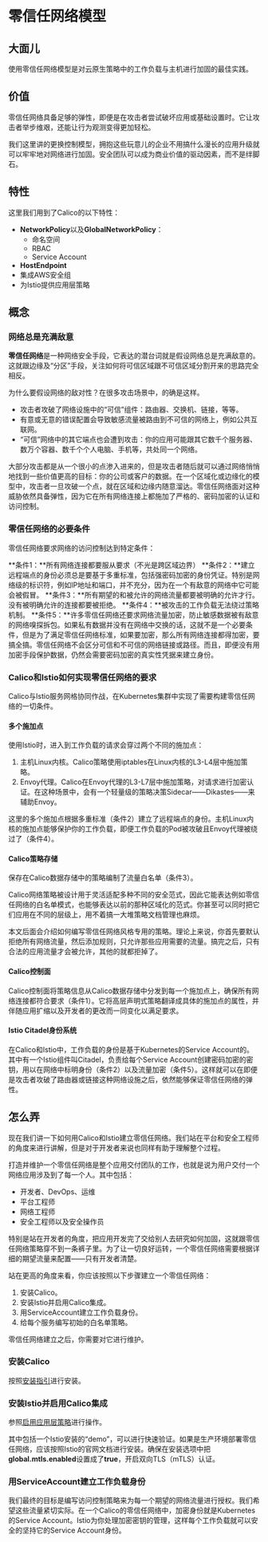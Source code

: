 # 零信任网络模型

## 大面儿

使用零信任网络模型是对云原生策略中的工作负载与主机进行加固的最佳实践。

## 价值

零信任网络具备足够的弹性，即便是在攻击者尝试破坏应用或基础设置时。它让攻击者举步维艰，还能让行为观测变得更加轻松。

我们这里讲的更换控制模型，拥抱这些玩意儿的企业不用搞什么漫长的应用升级就可以牢牢地对网络进行加固。安全团队可以成为商业价值的驱动因素，而不是绊脚石。

## 特性

这里我们用到了Calico的以下特性：

- **NetworkPolicy**以及**GlobalNetworkPolicy**：
    - 命名空间
    - RBAC
    - Service Account
- **HostEndpoint**
- 集成AWS安全组
- 为Istio提供应用层策略

## 概念

### 网络总是充满敌意

**零信任网络**是一种网络安全手段，它表达的潜台词就是假设网络总是充满敌意的。这就跟边缘及“分区”手段，关注如何将可信区域跟不可信区域分割开来的思路完全相反。

为什么要假设网络的敌对性？在很多攻击场景中，的确是这样。

- 攻击者攻破了网络设施中的“可信”组件：路由器、交换机、链接，等等。
- 有意或无意的错误配置会导致敏感流量被路由到不可信的网络上，例如公共互联网。
- “可信”网络中的其它端点也会遭到攻击：你的应用可能跟其它数千个服务器、数万个容器、数千个个人电脑、手机等，共处同一个网络。

大部分攻击都是从一个很小的点渗入进来的，但是攻击者随后就可以通过网络悄悄地找到一些价值更高的目标：你的公司或客户的数据。在一个区域化或边缘化的模型中，攻击者一旦攻破一个点，就在区域和边缘内随意溜达。零信任网络面对这种威胁依然具备弹性，因为它在所有网络连接上都施加了严格的、密码加密的认证和访问控制。

### 零信任网络的必要条件

零信任网络要求网络的访问控制达到特定条件：

**条件1：**所有网络连接都要服从要求（不光是跨区域边界）
**条件2：**建立远程端点的身份必须总是要基于多重标准，包括强密码加密的身份凭证。特别是网络级的标识符，例如IP地址和端口，并不充分，因为在一个有敌意的网络中它可能会被假冒。
**条件3：**所有期望的和被允许的网络流量都要被明确的允许才行。没有被明确允许的连接都要被拒绝。
**条件4：**被攻击的工作负载无法绕过策略机制。
**条件5：**许多零信任网络还要求网络流量加密，防止敏感数据被有敌意的网络嗅探拆包。如果私有数据并没有在网络中交换的话，这就不是一个必要条件，但是为了满足零信任网络标准，如果要加密，那么所有网络连接都得加密，要搞全搞。零信任网络不会区分可信和不可信的网络链接或路径。而且，即便没有用加密手段保护数据，仍然会需要密码加密的真实性凭据来建立身份。

### Calico和Istio如何实现零信任网络的要求

Calico与Istio服务网格协同作战，在Kubernetes集群中实现了需要构建零信任网络的一切条件。

#### 多个施加点

使用Istio时，进入到工作负载的请求会穿过两个不同的施加点：

1. 主机Linux内核。Calico策略使用iptables在Linux内核的L3-L4层中施加策略。
2. Envoy代理。Calico在Envoy代理的L3-L7层中施加策略，对请求进行加密认证。在这种场景中，会有一个轻量级的策略决策Sidecar——Dikastes——来辅助Envoy。

这里的多个施加点根据多重标准（条件2）建立了远程端点的身份。主机Linux内核的施加点能够保护你的工作负载，即便工作负载的Pod被攻破且Envoy代理被绕过了（条件4）。

#### Calico策略存储

保存在Calico数据存储中的策略编制了流量白名单（条件3）。

Calico网络策略被设计用于灵活适配多种不同的安全范式，因此它能表达例如零信任网络的白名单模式，也能够表达以前的那种区域化的范式。你甚至可以同时把它们应用在不同的层级上，用不着搞一大堆策略文档管理也麻烦。

本文后面会介绍如何编写零信任网络风格专用的策略。理论上来说，你首先要默认拒绝所有网络流量，然后添加规则，只允许那些应用需要的流量。搞完之后，只有合法的应用流量才会被允许，其他的就都拒掉了。

#### Calico控制面

Calico控制面将策略信息从Calico数据存储中分发到每一个施加点上，确保所有网络连接都符合要求（条件1）。它将高层声明式策略翻译成具体的施加点的属性，并伴随应用扩缩以及开发者的更改而一同变化以满足要求。

#### Istio Citadel身份系统

在Calico和Istio中，工作负载的身份是基于Kubernetes的Service Account的。其中有一个Istio组件叫Citadel，负责给每个Service Account创建密码加密的密钥，用以在网络中标明身份（条件2）以及流量加密（条件5）。这样就可以在即便是攻击者攻破了路由器或链接这种网络设施之后，依然能够保证零信任网络的弹性。

## 怎么弄

现在我们讲一下如何用Calico和Istio建立零信任网络。我们站在平台和安全工程师的角度来进行讲解，但是对于开发者来说也同样有助于理解整个过程。

打造并维护一个零信任网络是整个应用交付团队的工作，也就是说为用户交付一个网络应用涉及到了每一个人。其中包括：

- 开发者、DevOps、运维
- 平台工程师
- 网络工程师
- 安全工程师以及安全操作员

特别是站在开发者的角度，把应用开发完了交给别人去研究如何加固，这就跟零信任网络策略穿不到一条裤子里。为了让一切良好运转，一个零信任网络需要根据详细的期望流量来配置——只有开发者清楚。

站在更高的角度来看，你应该按照以下步骤建立一个零信任网络：

1. 安装Calico。
2. 安装Istio并启用Calico集成。
3. 用ServiceAccount建立工作负载身份。
4. 给每个服务编写初始的白名单策略。

零信任网络建立之后，你需要对它进行维护。

### 安装Calico

按照[安装指引](../02%E5%AE%89%E8%A3%85Calico/01Kubernetes/00Kubernetes.md)进行安装。

### 安装Istio并启用Calico集成

参照[启用应用层策略](07Istio的策略/01%E4%B8%BAIstio%E6%96%BD%E5%8A%A0%E7%BD%91%E7%BB%9C%E7%AD%96%E7%95%A5.md)进行操作。

其中包括一个Istio安装的“demo”，可以进行快速验证。如果是生产环境部署零信任网络，应该按照Istio的官网文档进行安装。确保在安装选项中把**global.mtls.enabled**设置成了**true**，开启双向TLS（mTLS）认证。

### 用ServiceAccount建立工作负载身份

我们最终的目标是编写访问控制策略来为每一个期望的网络流量进行授权。我们希望这些流量紧切实际。在一个Calico的零信任网络中，加密身份就是Kubernetes的Service Account。Istio为你处理加密密钥的管理，这样每个工作负载就可以安全的坚持它的Service Account身份。
